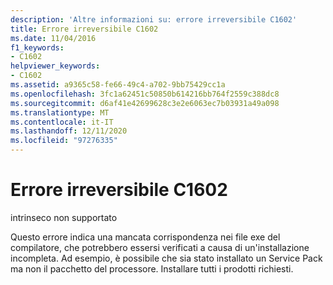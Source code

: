 ```yaml
---
description: 'Altre informazioni su: errore irreversibile C1602'
title: Errore irreversibile C1602
ms.date: 11/04/2016
f1_keywords:
- C1602
helpviewer_keywords:
- C1602
ms.assetid: a9365c58-fe66-49c4-a702-9bb75429cc1a
ms.openlocfilehash: 3fc1a62451c50850b614216bb764f2559c388dc8
ms.sourcegitcommit: d6af41e42699628c3e2e6063ec7b03931a49a098
ms.translationtype: MT
ms.contentlocale: it-IT
ms.lasthandoff: 12/11/2020
ms.locfileid: "97276335"
---
```

# <a name="fatal-error-c1602"></a>Errore irreversibile C1602

intrinseco non supportato

Questo errore indica una mancata corrispondenza nei file exe del compilatore, che potrebbero essersi verificati a causa di un'installazione incompleta. Ad esempio, è possibile che sia stato installato un Service Pack ma non il pacchetto del processore. Installare tutti i prodotti richiesti.
